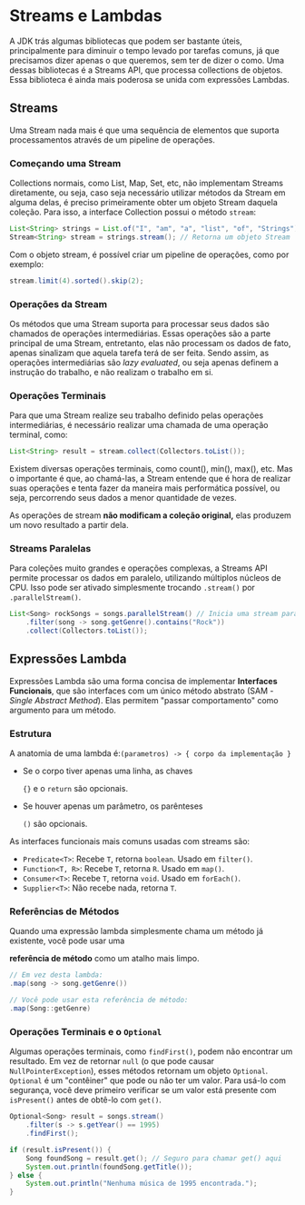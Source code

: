 # Streams e Lambdas

A JDK trás algumas bibliotecas que podem ser bastante úteis, principalmente para diminuir o tempo levado por tarefas comuns, já que precisamos dizer apenas o que queremos, sem ter de dizer o como. Uma dessas bibliotecas é a Streams API, que processa collections de objetos. Essa biblioteca é ainda mais poderosa se unida com expressões Lambdas.

## Streams

Uma Stream nada mais é que uma sequência de elementos que suporta processamentos através de um pipeline de operações.

### Começando uma Stream

Collections normais, como List, Map, Set, etc, não implementam Streams diretamente, ou seja, caso seja necessário utilizar métodos da Stream em alguma delas, é preciso primeiramente obter um objeto Stream daquela coleção. Para isso, a interface Collection possui o método `stream`:

```java
List<String> strings = List.of("I", "am", "a", "list", "of", "Strings");
Stream<String> stream = strings.stream(); // Retorna um objeto Stream
```

Com o objeto stream, é possível criar um pipeline de operações, como por exemplo:

```java
stream.limit(4).sorted().skip(2);
```

### Operações da Stream

Os métodos que uma Stream suporta para processar seus dados são chamados de operações intermediárias. Essas operações são a parte principal de uma Stream, entretanto, elas não processam os dados de fato, apenas sinalizam que aquela tarefa terá de ser feita. Sendo assim, as operações intermediárias são *lazy evaluated*, ou seja apenas definem a instrução do trabalho, e não realizam o trabalho em si.

### Operações Terminais

Para que uma Stream realize seu trabalho definido pelas operações intermediárias, é necessário realizar uma chamada de uma operação terminal, como:

```java
List<String> result = stream.collect(Collectors.toList());
```

Existem diversas operações terminais, como count(), min(), max(), etc. Mas o importante é que, ao chamá-las, a Stream entende que é hora de realizar suas operações e tenta fazer da maneira mais performática possível, ou seja, percorrendo seus dados a menor quantidade de vezes.

As operações de stream **não modificam a coleção original,** elas produzem um novo resultado a partir dela.

### Streams Paralelas

Para coleções muito grandes e operações complexas, a Streams API permite processar os dados em paralelo, utilizando múltiplos núcleos de CPU. Isso pode ser ativado simplesmente trocando `.stream()` por `.parallelStream()`.

```java
List<Song> rockSongs = songs.parallelStream() // Inicia uma stream paralela
    .filter(song -> song.getGenre().contains("Rock"))
    .collect(Collectors.toList());
```

## Expressões Lambda

Expressões Lambda são uma forma concisa de implementar **Interfaces Funcionais**, que são interfaces com um único método abstrato (SAM - *Single Abstract Method*). Elas permitem "passar comportamento" como argumento para um método.

### Estrutura

A anatomia de uma lambda é:`(parametros) -> { corpo da implementação }`

- Se o corpo tiver apenas uma linha, as chaves
    
    `{}` e o `return` são opcionais.
    
- Se houver apenas um parâmetro, os parênteses
    
    `()` são opcionais.
    

As interfaces funcionais mais comuns usadas com streams são:

- `Predicate<T>`: Recebe `T`, retorna `boolean`. Usado em `filter()`.
- `Function<T, R>`: Recebe `T`, retorna `R`. Usado em `map()`.
- `Consumer<T>`: Recebe `T`, retorna `void`. Usado em `forEach()`.
- `Supplier<T>`: Não recebe nada, retorna `T`.

### Referências de Métodos

Quando uma expressão lambda simplesmente chama um método já existente, você pode usar uma

**referência de método** como um atalho mais limpo.

```java
// Em vez desta lambda:
.map(song -> song.getGenre())

// Você pode usar esta referência de método:
.map(Song::getGenre)
```

### Operações Terminais e o `Optional`

Algumas operações terminais, como `findFirst()`, podem não encontrar um resultado. Em vez de retornar `null` (o que pode causar `NullPointerException`), esses métodos retornam um objeto `Optional`. `Optional` é um "contêiner" que pode ou não ter um valor. Para usá-lo com segurança, você deve primeiro verificar se um valor está presente com `isPresent()` antes de obtê-lo com `get()`.

```java
Optional<Song> result = songs.stream()
    .filter(s -> s.getYear() == 1995)
    .findFirst();

if (result.isPresent()) {
    Song foundSong = result.get(); // Seguro para chamar get() aqui
    System.out.println(foundSong.getTitle());
} else {
    System.out.println("Nenhuma música de 1995 encontrada.");
}
```